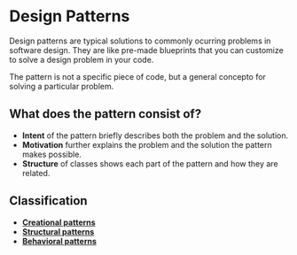 # Design Patterns

Design patterns are typical solutions to commonly ocurring problems in software design. They are like pre-made blueprints that you can customize to solve a design problem in your code.

The pattern is not a specific piece of code, but a general concepto for solving a particular problem.

## What does the pattern consist of?

- <b>Intent</b> of the pattern briefly describes both the problem and the solution.
- <b>Motivation</b> further explains the problem and the solution the pattern makes possible.
- <b>Structure</b> of classes shows each part of the pattern and how they are related.


## Classification

- <b>[Creational patterns](./Creational%20Design%20Patterns/index.md)</b>
- <b>[Structural patterns](./Structural%20Design%20Patterns/index.md)</b>
- <b>[Behavioral patterns](./Behavioral%20Design%20Patterns/index.md)</b>